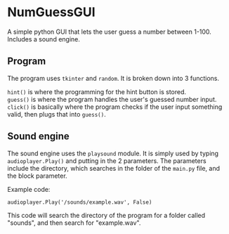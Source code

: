 # NumGuessGUI
A simple python GUI that lets the user guess a number between 1-100. Includes a sound engine.
## Program
The program uses `tkinter` and `random`. It is broken down into 3 functions.

`hint()` is where the programming for the hint button is stored.\
`guess()` is where the program handles the user's guessed number input.\
`click()` is basically where the program checks if the user input something valid, then plugs that into `guess()`.

## Sound engine
The sound engine uses the `playsound` module. It is simply used by typing `audioplayer.Play()` and putting in the 2 parameters.
The parameters include the directory, which searches in the folder of the `main.py` file, and the block parameter.

Example code:
```
audioplayer.Play('/sounds/example.wav', False)
```

This code will search the directory of the program for a folder called "sounds", and then search for "example.wav".
